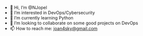 - 👋 Hi, I’m @NJopel
- 👀 I’m interested in DevOps/Cybersecurity
- 🌱 I’m currently learning Python
- 💞️ I’m looking to collaborate on some good projects on DevOps
- 📫 How to reach me: joan4sky@gmail.com

<!---
NJopel/NJopel is a ✨ special ✨ repository because its `README.md` (this file) appears on your GitHub profile.
You can click the Preview link to take a look at your changes.
--->
